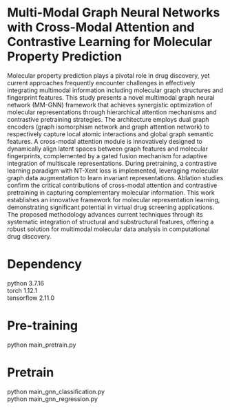 # Multi-Modal Graph Neural Networks with Cross-Modal Attention and Contrastive Learning for Molecular Property Prediction
Molecular property prediction plays a pivotal role in drug discovery, yet current approaches frequently encounter challenges in effectively integrating multimodal information including molecular graph structures and fingerprint features. 
This study presents a novel multimodal graph neural network (MM-GNN) framework that achieves synergistic optimization of molecular representations through hierarchical attention mechanisms and contrastive pretraining strategies. 
The architecture employs dual graph encoders (graph isomorphism network and graph attention network) to respectively capture local atomic interactions and global graph semantic features. 
A cross-modal attention module is innovatively designed to dynamically align latent spaces between graph features and molecular fingerprints, complemented by a gated fusion mechanism for adaptive integration of multiscale representations. 
During pretraining, a contrastive learning paradigm with NT-Xent loss is implemented, leveraging molecular graph data augmentation to learn invariant representations. Ablation studies confirm the critical contributions of cross-modal attention and contrastive pretraining in capturing complementary molecular information. 
This work establishes an innovative framework for molecular representation learning, demonstrating significant potential in virtual drug screening applications. The proposed methodology advances current techniques through its systematic integration of structural and substructural features, offering a robust solution for multimodal molecular data analysis in computational drug discovery.

# Dependency
python 3.7.16<br>
torch 1.12.1<br>
tensorflow 2.11.0 

# Pre-training
python main_pretrain.py<br>

# Pretrain
python main_gnn_classification.py<br>
python main_gnn_regression.py
